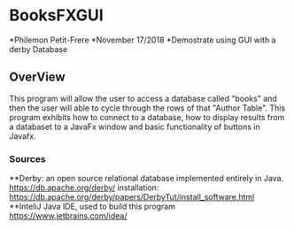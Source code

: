 # BooksFXGUI

*Philemon Petit-Frere
*November 17/2018
*Demostrate using GUI with a derby Database


## OverView
<p> This program will allow the user to access a database called "books" and then the user will able to cycle through the rows of that "Author Table". This program exhibits how to connect to a database, how to display results from a databaset to a JavaFx window and basic functionality of buttons in Javafx.</p>
  
  ### Sources
  **Derby:  an open source relational database implemented entirely in Java. https://db.apache.org/derby/
  installation: https://db.apache.org/derby/papers/DerbyTut/install_software.html
  **InteliJ Java IDE, used to build this program https://www.jetbrains.com/idea/
  
